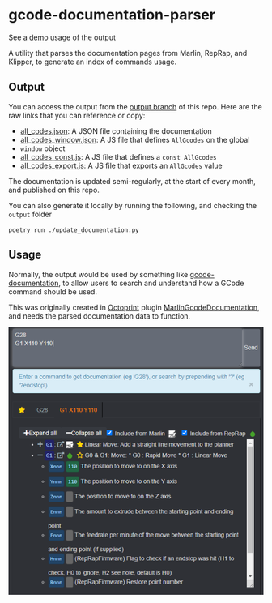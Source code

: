 gcode-documentation-parser
==

See a [demo] usage of the output

A utility that parses the documentation pages from Marlin, RepRap, and Klipper,
to generate an index of commands usage.

Output
--

You can access the output from the [output branch] of this repo. Here are the
raw links that you can reference or copy:

* [all_codes.json]: A JSON file containing the documentation
* [all_codes_window.json]: A JS file that defines `AllGcodes` on the global
* `window` object
* [all_codes_const.js]: A JS file that defines a `const AllGcodes`
* [all_codes_export.js]: A JS file that exports an `AllGcodes` value

The documentation is updated semi-regularly, at the start of every month, and
published on this repo.

You can also generate it locally by running the following, and checking the
`output` folder

```shell
poetry run ./update_documentation.py
```

Usage
--

Normally, the output would be used by something like [gcode-documentation], to
allow users to search and understand how a GCode command should be used.

This was originally created in [Octoprint] plugin [MarlinGcodeDocumentation],
and needs the parsed documentation data to function.

[demo]:https://costas-basdekis.github.io/gcode-documentation
[output branch]:https://github.com/costas-basdekis/gcode-documentation-parser/tree/output
[all_codes.json]:https://raw.githubusercontent.com/costas-basdekis/gcode-documentation-parser/output/output/all_codes.json
[all_codes_window.json]:https://raw.githubusercontent.com/costas-basdekis/gcode-documentation-parser/output/output/all_codes_window.json
[all_codes_const.js]:https://raw.githubusercontent.com/costas-basdekis/gcode-documentation-parser/output/output/all_codes_const.js
[all_codes_export.js]:https://raw.githubusercontent.com/costas-basdekis/gcode-documentation-parser/output/output/all_codes_export.js
[gcode-documentation]:https://github.com/costas-basdekis/gcode-documentation
[Octoprint]:https://octoprint.org/
[MarlinGcodeDocumentation]:https://plugins.octoprint.org/plugins/marlingcodedocumentation/

![](docs/marlin-gcode-documentation.png)
